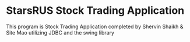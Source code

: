 # StarsRUS Stock Trading Application

This program is Stock Trading Application completed by Shervin Shaikh & Site Mao utilizing JDBC and the swing library
